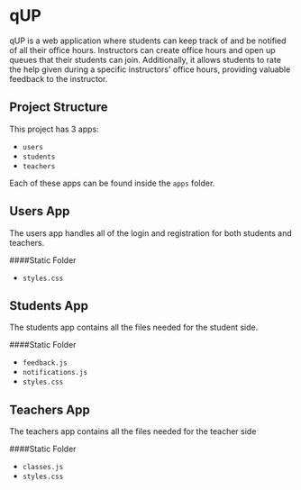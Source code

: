 # qUP
qUP is a web application where students can keep track of and be notified of all their office hours. Instructors can 
create office hours and open up queues that their students can join. Additionally, it allows students to rate the help 
given during a specific instructors' office hours, providing valuable feedback to 
the instructor. 

Project Structure
---
This project has 3 apps:
* `users`
* `students`
* `teachers`

Each of these apps can be found inside the `apps` folder.

Users App
----
The users app handles all of the login and registration for both students and teachers.


####Static Folder
* `styles.css`

Students App
----
The students app contains all the files needed for the student side.

####Static Folder
* `feedback.js`
* `notifications.js`
* `styles.css`

Teachers App
----
The teachers app contains all the files needed for the teacher side

####Static Folder
* `classes.js`
* `styles.css`